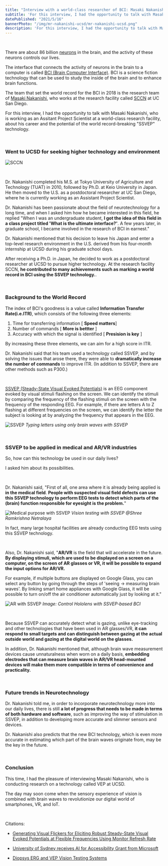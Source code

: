 ```yaml
---
title: "Interview with a world-class researcher of BCI: Masaki Nakanishi"
subtitle: 'For this interview, I had the opportunity to talk with Masaki Nakanishi, an Assistant Project Scientist at SCCN, a research facility at UC San Diego that conducts world-class research. We discussed about his career and the potential of the world record-breaking "SSVEP" technology.'
datePublished: "2021/5/16"
bannerPhoto: "/img/mr-nakanishi-ucsd/mr-nakanishi-ucsd.png"
description: 'For this interview, I had the opportunity to talk with Masaki Nakanishi, an Assistant Project Scientist at SCCN, a research facility at UC San Diego that conducts world-class research. We discussed about his career and the potential of the world record-breaking "SSVEP" technology.'
---
```


&nbsp;

There are about 86 billion [neurons](https://en.wikipedia.org/wiki/Neuron) in the brain, and the activity of these neurons controls our lives.

The interface that connects the activity of neurons in the brain to a computer is called [BCI (Brain Computer Interface)](https://en.wikipedia.org/wiki/Brain%E2%80%93computer_interface). BCI is a science fiction technology that can be used to study the inside of the brain and to enhance brain functions.

The team that set the world record for the BCI in 2018 is the research team of [Masaki Nakanishi](https://sccn.ucsd.edu/~masaki/), who works at the research facility called [SCCN](https://sccn.ucsd.edu/) at UC San Diego.

For this interview, I had the opportunity to talk with Masaki Nakanishi, who is working as an Assitant Project Scientist at a world-class research facility, about his career and the potential of the world record-breaking "SSVEP" technology.

&nbsp;

### Went to UCSD for seeking higher technology and environment

![SCCN](https://sccn.ucsd.edu/images/sccn.jpg)

&nbsp;

Dr. Nakanishi completed his M.S. at Tokyo University of Agriculture and Technology (TUAT) in 2010, followed by Ph.D. at Keio University in Japan. He then moved to the U.S. as a postdoctoral researcher at UC San Diego, where he is currently working as an Assistant Project Scientist.

Dr. Nakanishi has been passionate about the field of neurotechnology for a long time, and when I asked him how he became interested in this field, he replied
"When I was an undergraduate student, **I got the idea of this field in a class project titled 'What is the ultimate interface?'**. A few years later, in graduate school, I became involved in the research of BCI in earnest."

Dr. Nakanishi mentioned that his decision to leave his Japan and enter a top-level research environment in the U.S. derived from his four-month internship at UCSD during his graduate school days.

After receiving a Ph.D. in Japan, he decided to work as a postdoctoral researcher at UCSD to pursue higher technology.
At the research facility SCCN, **he contributed to many achievements such as marking a world record in BCI using the SSVEP technology.**.

&nbsp;

### Background to the World Record

The index of BCI's goodness is a value called **Information Transfer Rate(i.e.ITR)**, which consists of the following three elements:

1. Time for transferring information [ **Speed matters**]
2. Number of commands [ **More is bettter** ]
3. Accuracy with which the signal is identified [ **Presision is key** ]

By increasing these three elements, we can aim for a high score in ITR.

Dr. Nakanishi said that his team used a technology called SSVEP, and by solving the issues that arose there, they were able to **dramatically increase the number of commands** to improve ITR.
(In addition to SSVEP, there are other methods such as P300.)

&nbsp;

[SSVEP (Steady-State Visual Evoked Potentials)](https://en.wikipedia.org/wiki/Steady_state_visually_evoked_potential) is an EEG component evoked by visual stimuli flashing on the screen. We can identify the stimuli by comparing the frequency of the flashing stimuli on the screen with the frequency of the responding EEG. For example, if there are letters A to Z flashing at different frequencies on the screen, we can identify the letter the subject is looking at by analyzing the frequency that appears in the EEG.

![SSVEP](https://sccn.ucsd.edu/~masaki/img/bci.gif)
_Typing letters using only brain waves with SSVEP_


&nbsp;

### SSVEP to be applied in medical and AR/VR industries

So, how can this technology be used in our daily lives?

I asked him about its possibilities.

&nbsp;

Dr. Nakanishi said, "First of all, one area where it is already being applied is **in the medical field**.
**People with suspected visual field defects can use this SSVEP technology to perform EEG tests to detect which parts of the (brain) function responsible for eyesight is the problem.**"

![Medical purpose with SSVEP](https://diopsys.com/wp-content/uploads/2017/08/VEP-Patient-Taking-Test.jpg)
*Vision testing with SSVEP @Shree Ramkrishna Netralaya*

In fact, many large hospital facilities are already conducting EEG tests using this SSVEP technology.

&nbsp;

Also, Dr. Nakanishi said, "**AR/VR** is the field that will accelerate in the future.
**By displaying stimuli, which are used to be displayed on a screen on a computer, on the screen of AR glasses or VR, it will be possible to expand the input options for AR/VR.**

For example, if multiple buttons are displayed on Google Glass, you can select any button by going through the steps of 'seeing → measuring brain waves'. By linking smart home appliances with Google Glass, it will be possible to turn on/off the air conditioner automatically just by looking at it."


![AR with SSVEP](https://neurotechjp.com/img/mr-nakanishi-ucsd/hololens-bci.png)
_Image: Control Hololens with SSVEP-based BCI_

&nbsp;

Because SSVEP can accurately detect what is gazing, unlike eye-tracking and other technologies that have been used in AR glasses/VR, **it can respond to small targets and can distinguish between gazing at the actual outside world and gazing at the digital world on the glasses.**


In addition, Dr. Nakanishi mentioned that, although brain wave measurement devices cause unnaturalness when worn on a daily basis, **embedding electrodes that can measure brain waves in AR/VR head-mounted devices will make them more compatible in terms of convenience and practicality.**

&nbsp;

### Future trends in Neurotechnology

Dr. Nakanishi told me, in order to incorporate neurotechnology more into our daily lives, there is still **a lot of progress that needs to be made in terms of both hardware and software**, such as improving the way of stimulation in SSVEP, in addition to developing more accurate and slimmer sensors and devices.

Dr. Nakanishi also predicts that the new BCI technology, which is even more accurate in estimating which part of the brain waves originate from, may be the key in the future.

&nbsp;

### Conclusion

This time, I had the pleasure of interviewing Masaki Nakanishi, who is conducting research on a technology called VEP at UCSD.

The day may soon come when the sensory experience of vision is combined with brain waves to revolutionize our digital world of smartphones, VR, and IoT.

&nbsp;

Citations:

- [Generating Visual Flickers for Eliciting Robust Steady-State Visual Evoked Potentials at Flexible Frequencies Using Monitor Refresh Rate](https://journals.plos.org/plosone/article?id=10.1371/journal.pone.0099235)

- [University of Sydney receives AI for Accessibility Grant from Microsoft](https://news.microsoft.com/en-au/features/university-of-sydney-receives-ai-for-accessibility-grant-from-microsoft/)

- [Diopsys ERG and VEP Vision Testing Systems](https://www.shreeramkrishnanetralaya.com/diopsys-erg-or-vep.html)
